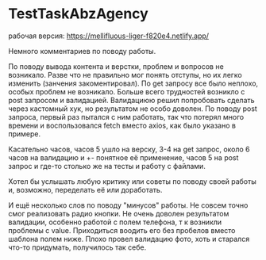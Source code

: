 # TestTaskAbzAgency

рабочая версия: https://mellifluous-liger-f820e4.netlify.app/

Немного комментариев по поводу работы. 

По поводу вывода контента и верстки, проблем и вопросов не возникало. Разве что не правильно мог понять отступы, но их легко изменить (занчения закоментировал).
По get запросу все было неплохо, особых проблем не возникало.
Больше всего трудностей возникло с post запросом и валидацией. Валидациюю решил попробовать  сделать через кастомный хук, но результатом не особо доволен. По поводу post запроса, первый раз пытался с ним работать, так что потерял много времени и воспользовался fetch вместо axios, как было указано в примере. 

Касательно часов, часов 5 ушло на верску, 3-4 на get запрос, около 6 часов на валидацию и +- понятное её применение, часов 5 на post запрос и где-то столько же на тесты и работу с файлами. 

Хотел бы услышать любую критику или советы по поводу своей работы и, возможно, переделать её или доработать.

И ещё несколько слов по поводу "минусов" работы. Не совсем точно смог реализовать радио кнопки. Не очень доволен результатом валидации, особенно работой с полем телефона, т к возникли проблемы с value. Приходиться воодить его без пробелов вместо шаблона полем ниже. Плохо провел валидацию фото, хоть и старался что-то придумать, получилось так себе.
